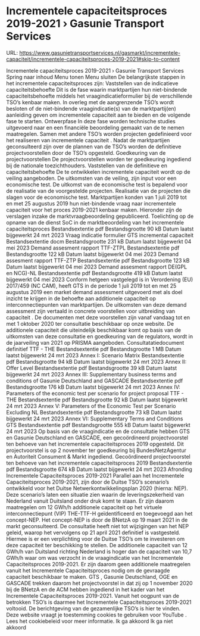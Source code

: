 # Incrementele capaciteitsproces 2019-2021 › Gasunie Transport Services

URL: https://www.gasunietransportservices.nl/gasmarkt/incrementele-capaciteit/incrementele-capaciteitsproces-2019-2021#skip-to-content

Incrementele capaciteitsproces 2019-2021 › Gasunie Transport Services
Spring naar inhoud
Menu tonen
Menu sluiten
De belangrijkste stappen in het incrementele capaciteitsproces zijn:
Vaststellen van de indicatieve capaciteitsbehoefte Dit is de fase waarin marktpartijen hun niet-bindende capaciteitsbehoefte middels het vraagindicatieformulier bij de verschillende TSO’s kenbaar maken. In overleg met de aangrenzende TSO’s wordt besloten of de niet-bindende vraagindicatie(s) van de marktpartij(en) aanleiding geven om incrementele
capaciteit
aan te bieden en de volgende fase te starten.
Ontwerpfase In deze fase worden technische studies uitgevoerd naar en een financiële beoordeling gemaakt van de te nemen maatregelen. Samen met andere TSO’s worden projecten gedefinieerd voor het realiseren van incrementele
capaciteit
. Nadat de marktpartijen geconsulteerd zijn over de plannen van de TSO’s worden de definitieve projectvoorstellen door de TSO’s opgesteld.
Goedkeuring van de projectvoorstellen De projectvoorstellen worden ter goedkeuring ingediend bij de nationale toezichthouders.
Vaststellen van de definitieve en capaciteitsbehoefte De te ontwikkelen incrementele
capaciteit
wordt op de veiling aangeboden. De uitkomsten van de veiling, zijn input voor een economische test. De uitkomst van de economische test is bepalend voor de realisatie van de voorgestelde projecten.
Realisatie van de projecten die slagen voor de economische test.
Marktpartijen konden van 1 juli 2019 tot en met 25 augustus 2019 hun niet-bindende vraag naar incrementele
capaciteit
voor het proces 2019-2021 kenbaar maken. Hieronder zijn de verslagen inzake de marktvraagbeoordeling gepubliceerd.
Toelichting op de opname van de dienst SoC in de marktbeoordeling van het incrementele capaciteitsproces
Bestandsextentie
pdf
Bestandsgrootte
90 kB
Datum laatst bijgewerkt
24 mrt 2023
Vraag indicatie formulier GTS incremental capaciteit
Bestandsextentie
docm
Bestandsgrootte
231 kB
Datum laatst bijgewerkt
04 mei 2023
Demand assesment rapport TTF-ZTPL
Bestandsextentie
pdf
Bestandsgrootte
122 kB
Datum laatst bijgewerkt
04 mei 2023
Demand assesment rapport TTF-ZTP
Bestandsextentie
pdf
Bestandsgrootte
123 kB
Datum laatst bijgewerkt
04 mei 2023
Demand assesment rapport DE(GPL en NCG)-NL
Bestandsextentie
pdf
Bestandsgrootte
419 kB
Datum laatst bijgewerkt
04 mei 2023
Conform hetgeen vastgelegd is in Verordening (EU) 2017/459 (NC CAM), heeft
GTS
in de periode 1 juli 2019 tot en met 25 augustus 2019 een market demand assessment uitgevoerd met als doel inzicht te krijgen in de behoefte aan additionele
capaciteit
op interconnectiepunten van marktpartijen. De uitkomsten van deze demand assessment zijn vertaald in concrete voorstellen voor uitbreiding van
capaciteit
. De documenten met deze voorstellen zijn vanaf vandaag tot en met 1 oktober 2020 ter consultatie beschikbaar op onze website. De additionele
capaciteit
die uiteindelijk beschikbaar komt op basis van de uitkomsten van deze consultatie en goedkeuring van de regulators, wordt in de jaarveiling van 2021 op PRISMA aangeboden.
Consultatatiedocument definitief TTF - THE
Bestandsextentie
pdf
Bestandsgrootte
1 MB
Datum laatst bijgewerkt
24 mrt 2023
Annex I: Scenario Matrix
Bestandsextentie
pdf
Bestandsgrootte
94 kB
Datum laatst bijgewerkt
24 mrt 2023
Annex II: Offer Level
Bestandsextentie
pdf
Bestandsgrootte
39 kB
Datum laatst bijgewerkt
24 mrt 2023
Annex III: Supplementary business terms and conditions of Gasunie Deutschland and GASCADE
Bestandsextentie
pdf
Bestandsgrootte
176 kB
Datum laatst bijgewerkt
24 mrt 2023
Annex IV: Parameters of the economic test per scenario for project proposal TTF - THE
Bestandsextentie
pdf
Bestandsgrootte
92 kB
Datum laatst bijgewerkt
24 mrt 2023
Annex V: Parameters of the Economic Test per Scenario Excluding NL
Bestandsextentie
pdf
Bestandsgrootte
73 kB
Datum laatst bijgewerkt
24 mrt 2023
Annex VI: Supplementary Terms and Conditions GTS
Bestandsextentie
pdf
Bestandsgrootte
555 kB
Datum laatst bijgewerkt
24 mrt 2023
Op basis van de vraagindicatie en de consultatie hebben
GTS
en Gasunie Deutschland en GASCADE, een gecoördineerd projectvoorstel ten behoeve van het incrementele capaciteitsproces 2019 opgesteld. Dit projectvoorstel is op 2 november ter goedkeuring bij BundesNetzAgentur en Autoriteit Consument & Markt ingediend.
Gecoördineerd projectvoorstel ten behoeve van het incrementele capaciteitsproces 2019
Bestandsextentie
pdf
Bestandsgrootte
674 kB
Datum laatst bijgewerkt
24 mrt 2023
Afronding Incrementele Capaciteitsproces 2019-2021
Parallel aan het Incrementele Capaciteitsproces 2019-2021, zijn door de Duitse TSO’s scenario’s ontwikkeld voor het Duitse Netwerkontwikkelingsplan 2020 (hierna: NEP). Deze scenario’s laten een situatie zien waarin de leveringszekerheid van Nederland vanuit Duitsland onder druk komt te staan. Er zijn daarom maatregelen om 12 GWh/h additionele
capaciteit
op het virtuele
interconnectiepunt
(VIP) THE-TTF-H geïdentificeerd en toegevoegd aan het concept-NEP. Het concept-NEP is door de BNetzA op 19 maart 2021 in de markt geconsulteerd. De consultatie heeft niet tot wijzigingen van het NEP geleid, waarop het vervolgens op 21 april 2021 definitief is vastgesteld. Hiermee is er een verplichting voor de Duitse TSO’s om te investeren om deze
capaciteit
ter beschikking te stellen. De additionele
capaciteit
van 12 GWh/h van Duitsland richting Nederland is hoger dan de
capaciteit
van 10,7 GWh/h waar om was verzocht in de vraagindicatie van het Incrementele Capaciteitsproces 2019-2021. Er zijn daarom geen additionele maatregelen vanuit het Incrementele Capaciteitsproces nodig om de gevraagde
capaciteit
beschikbaar te maken.
GTS
, Gasunie Deutschland, OGE en GASCADE trekken daarom het projectvoorstel in dat zij op 1 november 2020 bij de BNetzA en de ACM hebben ingediend in het kader van het Incrementele Capaciteitsproces 2019-2021.
Vanuit het oogpunt van de betrokken TSO’s is daarmee het Incrementele Capaciteitsproces 2019-2021 voltooid.
De berichtgeving van de gezamenlijke TSO’s is
hier
te vinden.
Deze website vraagt je toestemming cookies te gebruiken voor
YouTube
. Lees het
cookiebeleid
voor meer informatie.
Ik ga akkoord
Ik ga niet akkoord